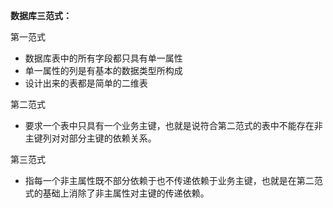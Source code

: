 
**数据库三范式：**

第一范式

- 数据库表中的所有字段都只具有单一属性
- 单一属性的列是有基本的数据类型所构成
- 设计出来的表都是简单的二维表

第二范式

- 要求一个表中只具有一个业务主键，也就是说符合第二范式的表中不能存在非主键列对对部分主键的依赖关系。

第三范式

- 指每一个非主属性既不部分依赖于也不传递依赖于业务主键，也就是在第二范式的基础上消除了非主属性对主键的传递依赖。